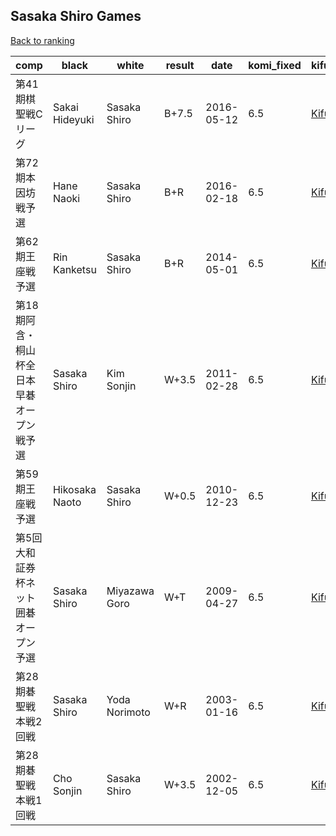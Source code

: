 ## Sasaka Shiro Games

[Back to ranking](../../index.md)




| **comp** | **black** | **white** | **result** | **date** | **komi_fixed** | **kifu** | 
| --- | --- | --- | --- | --- | --- | --- |
| 第41期棋聖戦Cリーグ | Sakai Hideyuki | Sasaka Shiro | B+7.5 | 2016-05-12 | 6.5 | [Kifu](https://kifudepot.net/kifucontents.php?id=8tf%2B44%2FvmOArdn4a4WxRkQ%3D%3D) | 
| 第72期本因坊戦予選 | Hane Naoki | Sasaka Shiro | B+R | 2016-02-18 | 6.5 | [Kifu](https://kifudepot.net/kifucontents.php?id=GFBTO0rA08HiJqPIIhh76Q%3D%3D) | 
| 第62期王座戦予選 | Rin Kanketsu | Sasaka Shiro | B+R | 2014-05-01 | 6.5 | [Kifu](https://kifudepot.net/kifucontents.php?id=BIaLpWnaHmuCDoCLAZGHJg%3D%3D) | 
| 第18期阿含・桐山杯全日本早碁オープン戦予選 | Sasaka Shiro | Kim Sonjin | W+3.5 | 2011-02-28 | 6.5 | [Kifu](https://kifudepot.net/kifucontents.php?id=Q5wvQDB1zdFNqs2juth9tw%3D%3D) | 
| 第59期王座戦予選 | Hikosaka Naoto | Sasaka Shiro | W+0.5 | 2010-12-23 | 6.5 | [Kifu](https://kifudepot.net/kifucontents.php?id=uFlC3IcBcPmXEe0ZMDq4aw%3D%3D) | 
| 第5回大和証券杯ネット囲碁オープン予選 | Sasaka Shiro | Miyazawa Goro | W+T | 2009-04-27 | 6.5 | [Kifu](https://kifudepot.net/kifucontents.php?id=5J%2Ben6tnWNOjzONCEmXCag%3D%3D) | 
| 第28期碁聖戦本戦2回戦 | Sasaka Shiro | Yoda Norimoto | W+R | 2003-01-16 | 6.5 | [Kifu](https://kifudepot.net/kifucontents.php?id=%2BRo4KZ4oe9lp7x9ah3pd3A%3D%3D) | 
| 第28期碁聖戦本戦1回戦 | Cho Sonjin | Sasaka Shiro | W+3.5 | 2002-12-05 | 6.5 | [Kifu](https://kifudepot.net/kifucontents.php?id=KWgTm5f4XT82K%2Fc8pZ%2BBVQ%3D%3D) |




